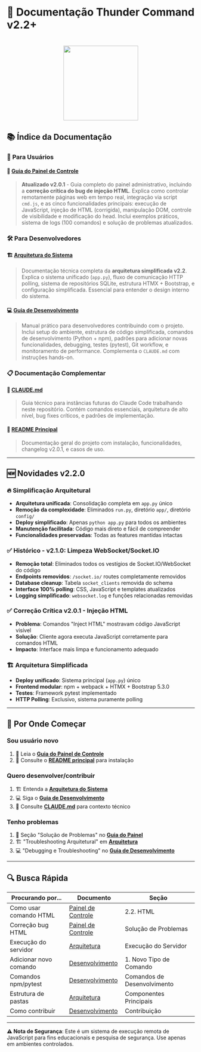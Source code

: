 # 📑 Documentação Thunder Command v2.2+

<h1 align="center">
  <img src="../static/img/logo.png"   width="200">
</h1>

## 📚 Índice da Documentação

### 👤 **Para Usuários**

#### 📖 **[Guia do Painel de Controle](./Introdução-Painel-de-Controle.md)**
> **Atualizado v2.0.1** - Guia completo do painel administrativo, incluindo a **correção crítica do bug de injeção HTML**. Explica como controlar remotamente páginas web em tempo real, integração via script `cmd.js`, e as cinco funcionalidades principais: execução de JavaScript, injeção de HTML (corrigida), manipulação DOM, controle de visibilidade e modificação do head. Inclui exemplos práticos, sistema de logs (100 comandos) e solução de problemas atualizados.

### 🛠️ **Para Desenvolvedores**

#### 🏗️ **[Arquitetura do Sistema](./arquitetura.md)**
> Documentação técnica completa da **arquitetura simplificada v2.2**. Explica o sistema unificado (`app.py`), fluxo de comunicação HTTP polling, sistema de repositórios SQLite, estrutura HTMX + Bootstrap, e configuração simplificada. Essencial para entender o design interno do sistema.

#### 💻 **[Guia de Desenvolvimento](./desenvolvimento.md)**
> Manual prático para desenvolvedores contribuindo com o projeto. Inclui setup do ambiente, estrutura de código simplificada, comandos de desenvolvimento (Python + npm), padrões para adicionar novas funcionalidades, debugging, testes (pytest), Git workflow, e monitoramento de performance. Complementa o `CLAUDE.md` com instruções hands-on.

### 📋 **Documentação Complementar**

#### 📝 **[CLAUDE.md](../CLAUDE.md)**
> Guia técnico para instâncias futuras do Claude Code trabalhando neste repositório. Contém comandos essenciais, arquitetura de alto nível, bug fixes críticos, e padrões de implementação.

#### 📄 **[README Principal](../README.md)**
> Documentação geral do projeto com instalação, funcionalidades, changelog v2.0.1, e casos de uso.

---

## 🆕 **Novidades v2.2.0**

### 🔥 **Simplificação Arquitetural**
- **Arquitetura unificada**: Consolidação completa em `app.py` único
- **Remoção da complexidade**: Eliminados `run.py`, diretório `app/`, diretório `config/`
- **Deploy simplificado**: Apenas `python app.py` para todos os ambientes
- **Manutenção facilitada**: Código mais direto e fácil de compreender
- **Funcionalidades preservadas**: Todas as features mantidas intactas

### ✅ **Histórico - v2.1.0: Limpeza WebSocket/Socket.IO**
- **Remoção total**: Eliminados todos os vestígios de Socket.IO/WebSocket do código
- **Endpoints removidos**: `/socket.io/` routes completamente removidos
- **Database cleanup**: Tabela `socket_clients` removida do schema
- **Interface 100% polling**: CSS, JavaScript e templates atualizados
- **Logging simplificado**: `websocket.log` e funções relacionadas removidas

### ✅ **Correção Crítica v2.0.1 - Injeção HTML**
- **Problema**: Comandos "Inject HTML" mostravam código JavaScript visível
- **Solução**: Cliente agora executa JavaScript corretamente para comandos HTML
- **Impacto**: Interface mais limpa e funcionamento adequado

### 🏗️ **Arquitetura Simplificada**
- **Deploy unificado**: Sistema principal (`app.py`) único
- **Frontend modular**: npm + webpack + HTMX + Bootstrap 5.3.0
- **Testes**: Framework pytest implementado
- **HTTP Polling**: Exclusivo, sistema puramente polling

---

## 🎯 **Por Onde Começar**

### **Sou usuário novo**
1. 📖 Leia o **[Guia do Painel de Controle](./Introdução-Painel-de-Controle.md)**
2. 📄 Consulte o **[README principal](../README.md)** para instalação

### **Quero desenvolver/contribuir**
1. 🏗️ Entenda a **[Arquitetura do Sistema](./arquitetura.md)**
2. 💻 Siga o **[Guia de Desenvolvimento](./desenvolvimento.md)**
3. 📝 Consulte **[CLAUDE.md](../CLAUDE.md)** para contexto técnico

### **Tenho problemas**
1. 📖 Seção "Solução de Problemas" no **[Guia do Painel](./Introdução-Painel-de-Controle.md)**
2. 🏗️ "Troubleshooting Arquitetural" em **[Arquitetura](./arquitetura.md)**
3. 💻 "Debugging e Troubleshooting" no **[Guia de Desenvolvimento](./desenvolvimento.md)**

---

## 🔍 **Busca Rápida**

| Procurando por... | Documento | Seção |
|-------------------|-----------|-------|
| Como usar comando HTML | [Painel de Controle](./Introdução-Painel-de-Controle.md) | 2.2. HTML |
| Correção bug HTML | [Painel de Controle](./Introdução-Painel-de-Controle.md) | Solução de Problemas |
| Execução do servidor | [Arquitetura](./arquitetura.md) | Execução do Servidor |
| Adicionar novo comando | [Desenvolvimento](./desenvolvimento.md) | 1. Novo Tipo de Comando |
| Comandos npm/pytest | [Desenvolvimento](./desenvolvimento.md) | Comandos de Desenvolvimento |
| Estrutura de pastas | [Arquitetura](./arquitetura.md) | Componentes Principais |
| Como contribuir | [Desenvolvimento](./desenvolvimento.md) | Contribuição |

---

**⚠️ Nota de Segurança**: Este é um sistema de execução remota de JavaScript para fins educacionais e pesquisa de segurança. Use apenas em ambientes controlados.
